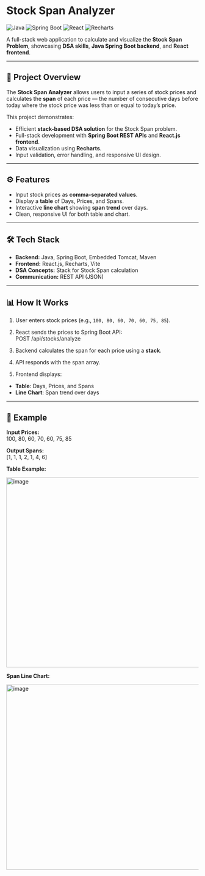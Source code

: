 # Stock Span Analyzer

![Java](https://img.shields.io/badge/Java-21-blue)
![Spring Boot](https://img.shields.io/badge/SpringBoot-3.5.6-green)
![React](https://img.shields.io/badge/React-18.2.0-blue)
![Recharts](https://img.shields.io/badge/Recharts-2.8.0-orange)

A full-stack web application to calculate and visualize the **Stock Span Problem**, showcasing **DSA skills**, **Java Spring Boot backend**, and **React frontend**.

---

## 📌 Project Overview

The **Stock Span Analyzer** allows users to input a series of stock prices and calculates the **span** of each price — the number of consecutive days before today where the stock price was less than or equal to today’s price.  

This project demonstrates:

- Efficient **stack-based DSA solution** for the Stock Span problem.  
- Full-stack development with **Spring Boot REST APIs** and **React.js frontend**.  
- Data visualization using **Recharts**.  
- Input validation, error handling, and responsive UI design.  

---

## ⚙️ Features

- Input stock prices as **comma-separated values**.  
- Display a **table** of Days, Prices, and Spans.  
- Interactive **line chart** showing **span trend** over days.  
- Clean, responsive UI for both table and chart.  

---

## 🛠 Tech Stack

- **Backend:** Java, Spring Boot, Embedded Tomcat, Maven  
- **Frontend:** React.js, Recharts, Vite  
- **DSA Concepts:** Stack for Stock Span calculation  
- **Communication:** REST API (JSON)  

---

## 📊 How It Works

1. User enters stock prices (e.g., `100, 80, 60, 70, 60, 75, 85`).  
2. React sends the prices to Spring Boot API:  
POST /api/stocks/analyze

3. Backend calculates the span for each price using a **stack**.  
4. API responds with the span array.  
5. Frontend displays:
- **Table**: Days, Prices, and Spans  
- **Line Chart**: Span trend over days  

---

## 📝 Example

**Input Prices:**  
100, 80, 60, 70, 60, 75, 85



**Output Spans:**  
[1, 1, 1, 2, 1, 4, 6]



**Table Example:**

<img width="951" height="497" alt="image" src="https://github.com/user-attachments/assets/f31bb749-11c4-4dfc-a8d0-4be200bd1ca5" />

**Span Line Chart:**  

<img width="1214" height="485" alt="image" src="https://github.com/user-attachments/assets/aa8c0cf2-615e-4d72-9084-f86e25eaee67" />
